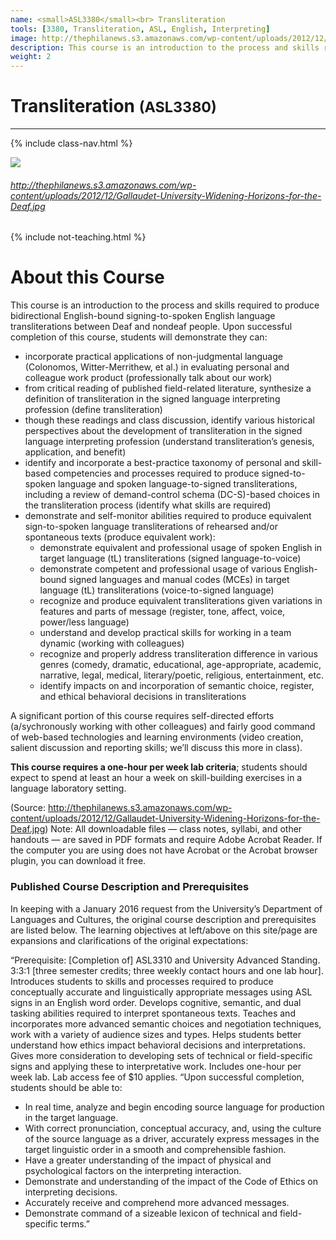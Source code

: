 ```yaml
---
name: <small>ASL3380</small><br> Transliteration
tools: [3380, Transliteration, ASL, English, Interpreting]
image: http://thephilanews.s3.amazonaws.com/wp-content/uploads/2012/12/Gallaudet-University-Widening-Horizons-for-the-Deaf.jpg
description: This course is an introduction to the process and skills required to produce bidirectional English-bound signing-to-spoken English language transliterations between Deaf and nondeaf people.
weight: 2
---
```


# Transliteration <small>(ASL3380)</small>

***

{% include class-nav.html %}

![](http://thephilanews.s3.amazonaws.com/wp-content/uploads/2012/12/Gallaudet-University-Widening-Horizons-for-the-Deaf.jpg)

###### http://thephilanews.s3.amazonaws.com/wp-content/uploads/2012/12/Gallaudet-University-Widening-Horizons-for-the-Deaf.jpg

{% include not-teaching.html %}

# About this Course

<p class="lead">This course is an introduction to the process and skills required to produce bidirectional English-bound signing-to-spoken English language transliterations between Deaf and nondeaf people. Upon successful completion of this course, students will demonstrate they can:</p>

* incorporate practical applications of non-judgmental language (Colonomos, Witter-Merrithew, et al.) in evaluating personal and colleague work product (professionally talk about our work)
* from critical reading of published field-related literature, synthesize a definition of transliteration in the signed language interpreting profession (define transliteration)
* though these readings and class discussion, identify various historical perspectives about the development of transliteration in the signed language interpreting profession (understand transliteration’s genesis, application, and benefit)
* identify and incorporate a best-practice taxonomy of personal and skill-based competencies and processes required to produce signed-to-spoken language and spoken language-to-signed transliterations, including a review of demand-control schema (DC-S)-based choices in the transliteration process (identify what skills are required)
* demonstrate and self-monitor abilities required to produce equivalent sign-to-spoken language transliterations of rehearsed and/or spontaneous texts (produce equivalent work):
	* demonstrate equivalent and professional usage of spoken English in target language (tL) transliterations (signed language-to-voice)
	* demonstrate competent and professional usage of various English-bound signed languages and manual codes (MCEs) in target language (tL) transliterations (voice-to-signed language)
	* recognize and produce equivalent transliterations given variations in features and parts of message (register, tone, affect, voice, power/less language)
	* understand and develop practical skills for working in a team dynamic (working with colleagues)
	* recognize and properly address transliteration difference in various genres (comedy, dramatic, educational, age-appropriate, academic, narrative, legal, medical, literary/poetic, religious, entertainment, etc.
	* identify impacts on and incorporation of semantic choice, register, and ethical behavioral decisions in transliterations

A significant portion of this course requires self-directed efforts (a/sychronously working with other colleagues) and fairly good command of web-based technologies and learning environments (video creation, salient discussion and reporting skills; we’ll discuss this more in class).

**This course requires a one-hour per week lab criteria**; students should expect to spend at least an hour a week on skill-building exercises in a language laboratory setting.

(Source: http://thephilanews.s3.amazonaws.com/wp-content/uploads/2012/12/Gallaudet-University-Widening-Horizons-for-the-Deaf.jpg)
Note: All downloadable files — class notes, syllabi, and other handouts — are saved in PDF formats and require Adobe Acrobat Reader. If the computer you are using does not have Acrobat or the Acrobat browser plugin, you can download it free.

### Published Course Description and Prerequisites

In keeping with a January 2016 request from the University’s Department of Languages and Cultures, the original course description and prerequisites are listed below. The learning objectives at left/above on this site/page are expansions and clarifications of the original expectations:

“Prerequisite: [Completion of] ASL3310 and University Advanced Standing. 3:3:1 [three semester credits; three weekly contact hours and one lab hour]. Introduces students to skills and processes required to produce conceptually accurate and linguistically appropriate messages using ASL signs in an English word order. Develops cognitive, semantic, and dual tasking abilities required to interpret spontaneous texts. Teaches and incorporates more advanced semantic choices and negotiation techniques, work with a variety of audience sizes and types. Helps students better understand how ethics impact behavioral decisions and interpretations. Gives more consideration to developing sets of technical or field-specific signs and applying these to interpretative work. Includes one-hour per week lab. Lab access fee of $10 applies.
“Upon successful completion, students should be able to:
* In real time, analyze and begin encoding source language for production in the target language.
* With correct pronunciation, conceptual accuracy, and, using the culture of the source language as a driver, accurately express messages in the target linguistic order in a smooth and comprehensible fashion.
* Have a greater understanding of the impact of physical and psychological factors on the interpreting interaction.
* Demonstrate and understanding of the impact of the Code of Ethics on interpreting decisions.
* Accurately receive and comprehend more advanced messages.
* Demonstrate command of a sizeable lexicon of technical and field-specific terms.”